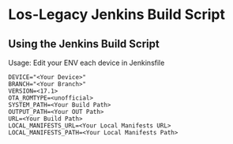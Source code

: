 # Los-Legacy Jenkins Build Script
## Using the Jenkins Build Script
Usage: Edit your ENV each device in Jenkinsfile

```
DEVICE="<Your Device>"
BRANCH="<Your Branch>"
VERSION=<17.1>
OTA_ROMTYPE=<unofficial>
SYSTEM_PATH=<Your Build Path>
OUTPUT_PATH=<Your OUT Path>
URL=<Your Build Path>
LOCAL_MANIFESTS_URL=<Your Local Manifests URL>
LOCAL_MANIFESTS_PATH=<Your Local Manifests Path>
